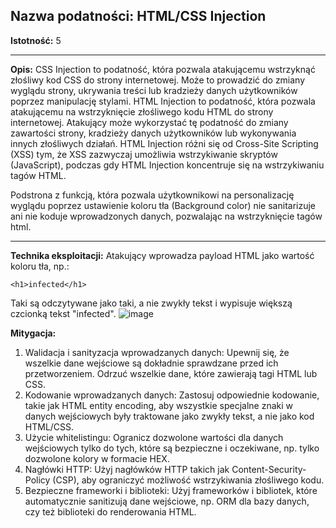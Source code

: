 ## Nazwa podatności: HTML/CSS Injection

**Istotność:** 5

---

**Opis:**
CSS Injection to podatność, która pozwala atakującemu wstrzyknąć złośliwy kod CSS do strony internetowej. Może to prowadzić do zmiany wyglądu strony, ukrywania treści lub kradzieży danych użytkowników poprzez manipulację stylami.
HTML Injection to podatność, która pozwala atakującemu na wstrzyknięcie złośliwego kodu HTML do strony internetowej. Atakujący może wykorzystać tę podatność do zmiany zawartości strony, kradzieży danych użytkowników lub wykonywania innych złośliwych działań. HTML Injection różni się od Cross-Site Scripting (XSS) tym, że XSS zazwyczaj umożliwia wstrzykiwanie skryptów (JavaScript), podczas gdy HTML Injection koncentruje się na wstrzykiwaniu tagów HTML.

Podstrona z funkcją, która pozwala użytkownikowi na personalizację wyglądu poprzez ustawienie koloru tła (Background color) nie sanitarizuje ani nie koduje wprowadzonych danych, pozwalając na wstrzyknięcie tagów html.

---

**Technika eksploitacji:**
Atakujący wprowadza payload HTML jako wartość koloru tła, np.:

`<h1>infected</h1>`

Taki są odczytywane jako taki, a nie zwykły tekst i wypisuje większą czcionką tekst "infected".
![image](https://github.com/GrzechuG/PWR-CBE-BAW-mutillidae-2024/assets/56219452/2441eb84-dbf6-45d8-b0ae-e1e55c454ce7)


**Mitygacja:**
1. Walidacja i sanityzacja wprowadzanych danych: Upewnij się, że wszelkie dane wejściowe są dokładnie sprawdzane przed ich przetworzeniem. Odrzuć wszelkie dane, które zawierają tagi HTML lub CSS.
2. Kodowanie wprowadzanych danych: Zastosuj odpowiednie kodowanie, takie jak HTML entity encoding, aby wszystkie specjalne znaki w danych wejściowych były traktowane jako zwykły tekst, a nie jako kod HTML/CSS.
3. Użycie whitelistingu: Ogranicz dozwolone wartości dla danych wejściowych tylko do tych, które są bezpieczne i oczekiwane, np. tylko dozwolone kolory w formacie HEX.
4. Nagłówki HTTP: Użyj nagłówków HTTP takich jak Content-Security-Policy (CSP), aby ograniczyć możliwość wstrzykiwania złośliwego kodu.
5. Bezpieczne frameworki i biblioteki: Użyj frameworków i bibliotek, które automatycznie sanitizują dane wejściowe, np. ORM dla bazy danych, czy też biblioteki do renderowania HTML.
